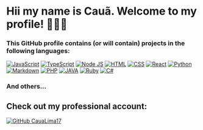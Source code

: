 # Hii my name is Cauã. Welcome to my profile! 🖐🏻✨

### This GitHub profile contains (or will contain) projects in the following languages:

[![JavaScript](https://img.shields.io/badge/JavaScript-F7DF1E?style=for-the-badge&logo=javascript&logoColor=black)](https://GitHub.com/CauaLima18Escolar)
[![TypeScript](https://img.shields.io/badge/TypeScript-007ACC?style=for-the-badge&logo=typescript&logoColor=white)](https://GitHub.com/CauaLima18Escolar)
[![Node JS](https://img.shields.io/badge/Node.js-43853D?style=for-the-badge&logo=node.js&logoColor=white)](https://GitHub.com/CauaLima18Escolar)
[![HTML](https://img.shields.io/badge/HTML5-E34F26?style=for-the-badge&logo=html5&logoColor=white)](https://GitHub.com/CauaLima18Escolar)
[![CSS](https://img.shields.io/badge/CSS3-1572B6?style=for-the-badge&logo=css3&logoColor=white)](https://GitHub.com/CauaLima18Escolar)
[![React](https://img.shields.io/badge/React-20232A?style=for-the-badge&logo=react&logoColor=61DAFB)](https://GitHub.com/CauaLima18Escolar)
[![Python](https://img.shields.io/badge/Python-14354C?style=for-the-badge&logo=python&logoColor=white)](https://GitHub.com/CauaLima18Escolar)
[![Markdown](https://img.shields.io/badge/Markdown-000000?style=for-the-badge&logo=markdown&logoColor=white)](https://GitHub.com/CauaLima18Escolar)
[![PHP](https://img.shields.io/badge/PHP-777BB4?style=for-the-badge&logo=php&logoColor=white)](https://GitHub.com/CauaLima18Escolar)
[![JAVA](https://img.shields.io/badge/Java-ED8B00?style=for-the-badge&logo=openjdk&logoColor=white)](https://GitHub.com/CauaLima18Escolar)
[![Ruby](https://img.shields.io/badge/Ruby-CC342D?style=for-the-badge&logo=ruby&logoColor=white)](https://GitHub.com/CauaLima18Escolar)
[![C#](https://img.shields.io/badge/C%23-239120?style=for-the-badge&logo=c-sharp&logoColor=white)](https://GitHub.com/CauaLima18Escolar)

### And others...

## Check out my professional account:
[![GitHub CauaLima17](https://img.shields.io/badge/GitHub-100000?style=for-the-badge&logo=github&logoColor=white)](https://GitHub.com/CauaLima17)
